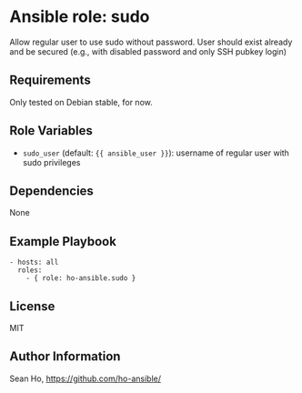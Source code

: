 # Ansible role: sudo
Allow regular user to use sudo without password.
User should exist already and be secured
(e.g., with disabled password and only SSH pubkey login)

## Requirements
Only tested on Debian stable, for now.

## Role Variables
+ `sudo_user` (default: `{{ ansible_user }}`): username of regular user with sudo privileges

## Dependencies
None

## Example Playbook

```
- hosts: all
  roles:
    - { role: ho-ansible.sudo }
```

## License
MIT

## Author Information
Sean Ho, https://github.com/ho-ansible/
